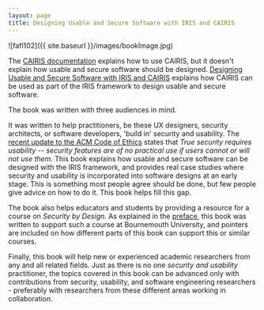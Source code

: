 ```yaml
---
layout: page
title: Designing Usable and Secure Software with IRIS and CAIRIS
---
```


![fafl102]({{ site.baseurl }}/images/bookImage.jpg)

The [CAIRIS documentation](https://cairis.readthedocs.io) explains how to use CAIRIS, but it doesn't explain how usable and secure software should be designed.  [Designing Usable and Secure Software with IRIS and CAIRIS](https://www.springer.com/gb/book/9783319754925) explains how CAIRIS can be used as part of the IRIS framework to design usable and secure software.  

The book was written with three audiences in mind.  

It was written to help practitioners, be these UX designers, security architects, or software developers, 'build in' security and usability. The [recent update to the ACM Code of Ethics](https://www.acm.org/code-of-ethics) states that *True security requires usability -- security features are of no practical use if users cannot or will not use them*.  This book explains how usable and secure software can be designed with the IRIS framework, and provides real case studies where security and usability is incorporated into software designs at an early stage.  This is something most people agree should be done, but few people give advice on how to do it.  This book helps fill this gap.

The book also helps educators and students by providing a resource for a course on *Security by Design*.  As explained in the [preface](https://link.springer.com/content/pdf/bfm%3A978-3-319-75493-2%2F1.pdf), this book was written to support such a course at Bournemouth University, and pointers are included on how different parts of this book can support this or similar courses.

Finally, this book will help new or experienced academic researchers from any and all related fields.  Just as there is no one *security and usability* practitioner, the topics covered in this book can be advanced only with contributions from security, usability, and software engineering researchers - preferably with researchers from these different areas working in collaboration.
